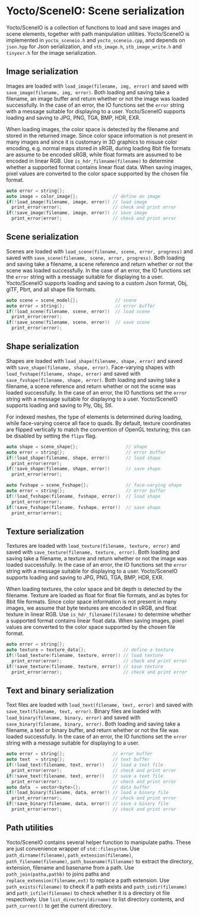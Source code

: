 # Yocto/SceneIO: Scene serialization

Yocto/SceneIO is a collection of functions to load and save images and
scene elements, together with path manipulation utilities.
Yocto/SceneIO is implemented in `yocto_sceneio.h` and `yocto_sceneio.cpp`,
and depends on `json.hpp` for Json serialization, and `stb_image.h`,
`stb_image_write.h` and `tinyexr.h` for the image serialization.

## Image serialization

Images are loaded with `load_image(filename, img, error)` and saved with
`save_image(filename, img, error)`. Both loading and saving take a filename,
an image buffer and return whether or not the image was loaded successfully.
In the case of an error, the IO functions set the `error` string with a
message suitable for displaying to a user.
Yocto/SceneIO supports loading and saving to JPG, PNG, TGA, BMP, HDR, EXR.

When loading images, the color space is detected by the filename and stored
in the returned image. Since color space information is not
present in many images and since it is customary in 3D graphics to misuse
color encoding, e.g. normal maps stored in sRGB, during loading 8bit file
formats are assume to be encoded sRGB, while float formats are assumed to
be encoded in linear RGB.
Use `is_hdr_filename(filename)` to determine whether a supported format
contains linear float data.
When saving images, pixel values are converted to the color space supported
by the chosen file format.

```cpp
auto error = string{};
auto image = color_image{};             // define an image
if(!load_image(filename, image, error)) // load image
  print_error(error);                   // check and print error
if(!save_image(filename, image, error)) // save image
  print_error(error);                   // check and print error
```

## Scene serialization

Scenes are loaded with `load_scene(filename, scene, error, progress)` and
saved with `save_scene(filename, scene, error, progress)`.
Both loading and saving take a filename, a scene reference and return
whether or not the scene was loaded successfully.
In the case of an error, the IO functions set the `error` string with a
message suitable for displaying to a user.
Yocto/SceneIO supports loading and saving to a custom Json format,
Obj, glTF, Pbrt, and all shape file formats.

```cpp
auto scene = scene_model{};              // scene
auto error = string{};                   // error buffer
if(!load_scene(filename, scene, error))  // load scene
  print_error(error);
if(!save_scene(filename, scene, error))  // save scene
  print_error(error);
```

## Shape serialization

Shapes are loaded with `load_shape(filename, shape, error)` and
saved with `save_shape(filename, shape, error)`.
Face-varying shapes with `load_fvshape(filename, shape, error)`
and saved with `save_fvshape(filename, shape, error)`.
Both loading and saving take a filename, a scene reference and return
whether or not the scene was loaded successfully.
In the case of an error, the IO functions set the `error` string with a
message suitable for displaying to a user.
Yocto/SceneIO supports loading and saving to Ply, Obj, Stl.

For indexed meshes, the type of elements is determined during loading,
while face-varying coerce all face to quads. By default, texture coordinates
are flipped vertically to match the convention of OpenGL texturing;
this can be disabled by setting the `flipv` flag.

```cpp
auto shape = scene_shape{};                  // shape
auto error = string{};                       // error buffer
if(!load_shape(filename, shape, error))      // load shape
  print_error(error);
if(!save_shape(filename, shape, error))      // save shape
  print_error(error);

auto fvshape = scene_fvshape{};              // face-varying shape
auto error = string{};                       // error buffer
if(!load_fvshape(filename, fvshape, error))  // load shape
  print_error(error);
if(!save_fvshape(filename, fvshape, error))  // save shape
  print_error(error);
```

## Texture serialization

Textures are loaded with `load_texture(filename, texture, error)` and saved with
`save_texture(filename, texture, error)`. Both loading and saving take a filename,
a texture and return whether or not the image was loaded successfully.
In the case of an error, the IO functions set the `error` string with a
message suitable for displaying to a user.
Yocto/SceneIO supports loading and saving to JPG, PNG, TGA, BMP, HDR, EXR.

When loading textures, the color space and bit depth is detected by the filename.
Texture are loaded as float for float file formats, and as bytes for 8bit file
formats. Since color space information is not present in many images,
we assume that byte textures are encoded in sRGB, and float texture in linear RGB.
Use `is_hdr_filename(filename)` to determine whether a supported format
contains linear float data.
When saving images, pixel values are converted to the color space supported
by the chosen file format.

```cpp
auto error = string{};
auto texture = texture_data{};              // define a texture
if(!load_texture(filename, texture, error)) // load texture
  print_error(error);                       // check and print error
if(!save_texture(filename, texture, error)) // save texture
  print_error(error);                       // check and print error
```

## Text and binary serialization

Text files are loaded with `load_text(filename, text, error)` and saved with
`save_text(filename, text, error)`.
Binary files are loaded with `load_binary(filename, binary, error)` and saved
with `save_binary(filename, binary, error)`.
Both loading and saving take a filename, a text or binary buffer, and return
whether or not the file was loaded successfully.
In the case of an error, the IO functions set the `error` string with a
message suitable for displaying to a user.

```cpp
auto error = string{};                  // error buffer
auto text  = string{};                  // text buffer
if(!load_text(filename, text, error))   // load a text file
  print_error(error);                   // check and print error
if(!save_text(filename, text, error))   // save a text file
  print_error(error);                   // check and print error
auto data  = vector<byte>{};            // data buffer
if(!load_binary(filename, data, error)) // load a binary file
  print_error(error);                   // check and print error
if(!save_binary(filename, data, error)) // save a binary file
  print_error(error);                   // check and print error
```

## Path utilities

Yocto/SceneIO contains several helper function to manipulate paths. These are
just convenience wrapper of `std::filesystem`.
Use `path_dirname(filename)`, `path_extension(filename)`,  
`path_filename(filename)`, `path_basename(fillename)`
to extract the directory, extension, filename and basename from a path.
Use `path_join(patha,pathb)` to joins paths and
`replace_extension(filename,ext)` to replace a path extension.
Use `path_exists(filename)` to check if a path exists and
`path_isdir(filename)` and `path_isfile(filename)` to check whether
it is a directory ot file respectively.
Use `list_directory(dirname)` to list directory contents, and
`path_current()` to get the current directory.
